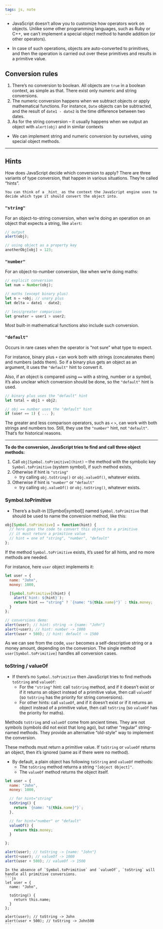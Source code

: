 ```yaml
---
tags: js, note
---
```


- JavaScript doesn’t allow you to customize how operators work on objects. Unlike some other programming languages, such as Ruby or C++, we can’t implement a special object method to handle addition (or other operators).

- In case of such operations, objects are auto-converted to primitives, and then the operation is carried out over these primitives and results in a primitive value.

## Conversion rules

1. There’s no conversion to boolean. All objects are `true` in a boolean context, as simple as that. There exist only numeric and string conversions.
2. The numeric conversion happens when we subtract objects or apply mathematical functions. For instance, `Date` objects can be subtracted, and the result of `date1 - date2` is the time difference between two dates.
3. As for the string conversion – it usually happens when we output an object with `alert(obj)` and in similar contexts

- We can implement string and numeric conversion by ourselves, using special object methods.

---

## Hints

How does JavaScript decide which conversion to apply?
There are three variants of type conversion, that happen in various situations. They’re called “hints”.

```ad-note
You can think of a _hint_ as the context the JavaScript engine uses to decide which type it should convert the object into.
```

### `"string"`

For an object-to-string conversion, when we’re doing an operation on an object that expects a string, like `alert`:

```javascript
// output
alert(obj);

// using object as a property key
anotherObj[obj] = 123;
```

### `"number"`

For an object-to-number conversion, like when we’re doing maths:

```javascript
// explicit conversion
let num = Number(obj);

// maths (except binary plus)
let n = +obj; // unary plus
let delta = date1 - date2;

// less/greater comparison
let greater = user1 > user2;
```

Most built-in mathematical functions also include such conversion.

### `"default"`

Occurs in rare cases when the operator is “not sure” what type to expect.

For instance, binary plus `+` can work both with strings (concatenates them) and numbers (adds them). So if a binary plus gets an object as an argument, it uses the `"default"` hint to convert it.

Also, if an object is compared using `==` with a string, number or a symbol, it’s also unclear which conversion should be done, so the `"default"` hint is used.

```javascript
// binary plus uses the "default" hint
let total = obj1 + obj2;

// obj == number uses the "default" hint
if (user == 1) { ... };
```

The greater and less comparison operators, such as `<` `>`, can work with both strings and numbers too. Still, they use the `"number"` hint, not `"default"`. That’s for historical reasons.

---

**To do the conversion, JavaScript tries to find and call three object methods:**

1. Call `obj[Symbol.toPrimitive](hint)` – the method with the symbolic key `Symbol.toPrimitive` (system symbol), if such method exists,
2. Otherwise if hint is `"string"`
    - try calling `obj.toString()` or `obj.valueOf()`, whatever exists.
3. Otherwise if hint is `"number"` or `"default"`
    - try calling `obj.valueOf()` or `obj.toString()`, whatever exists.

### Symbol.toPrimitive

- There’s a built-in [[Symbol|symbol]] named `Symbol.toPrimitive` that should be used to name the conversion method, like this:

```javascript
obj[Symbol.toPrimitive] = function(hint) {
  // here goes the code to convert this object to a primitive
  // it must return a primitive value
  // hint = one of "string", "number", "default"
};
```

If the method `Symbol.toPrimitive` exists, it’s used for all hints, and no more methods are needed.

For instance, here `user` object implements it:

```javascript
let user = {
  name: "John",
  money: 1000,

  [Symbol.toPrimitive](hint) {
    alert(`hint: ${hint}`);
    return hint == "string" ? `{name: "${this.name}"}` : this.money;
  }
};

// conversions demo:
alert(user); // hint: string -> {name: "John"}
alert(+user); // hint: number -> 1000
alert(user + 500); // hint: default -> 1500
```

As we can see from the code, `user` becomes a self-descriptive string or a money amount, depending on the conversion. The single method `user[Symbol.toPrimitive]` handles all conversion cases.

### toString / valueOf

- If there’s no `Symbol.toPrimitive` then JavaScript tries to find methods `toString` and `valueOf`:
	- For the `"string"` hint: call `toString` method, and if it doesn’t exist or if it returns an object instead of a primitive value, then call `valueOf` (so `toString` has the priority for string conversions).
	- For other hints: call `valueOf`, and if it doesn’t exist or if it returns an object instead of a primitive value, then call `toString` (so `valueOf` has the priority for maths).

Methods `toString` and `valueOf` come from ancient times. They are not symbols (symbols did not exist that long ago), but rather “regular” string-named methods. They provide an alternative “old-style” way to implement the conversion.

These methods must return a primitive value. If `toString` or `valueOf` returns an object, then it’s ignored (same as if there were no method).

- By default, a plain object has following `toString` and `valueOf` methods:
	- The `toString` method returns a string `"[object Object]"`.
	- The `valueOf` method returns the object itself.

```js
let user = {
  name: "John",
  money: 1000,

  // for hint="string"
  toString() {
    return `{name: "${this.name}"}`;
  },

  // for hint="number" or "default"
  valueOf() {
    return this.money;
  }

};

alert(user); // toString -> {name: "John"}
alert(+user); // valueOf -> 1000
alert(user + 500); // valueOf -> 1500
```

````ad-note
In the absence of `Symbol.toPrimitive` and `valueOf`, `toString` will handle all primitive conversions.
```js
let user = {
  name: "John",

  toString() {
    return this.name;
  }
};

alert(user); // toString -> John
alert(user + 500); // toString -> John500
```
````
